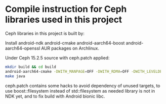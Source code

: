 # Compile instruction for Ceph libraries used in this project

Ceph libraries in this project is built by:

Install android-ndk android-cmake android-aarch64-boost android-aarch64-openssl AUR packages on Archlinux.

Under Ceph 15.2.5 source with ceph.patch applied:

```sh
mkdir build && cd build
android-aarch64-cmake -DWITH_MANPAGE=OFF -DWITH_RDMA=OFF -DWITH_LEVELDB=OFF -DWITH_KVS=OFF -DWITH_FUSE=OFF -DWITH_BLUESTORE=OFF -DWITH_XFS=OFF -DWITH_RBD=OFF -DWITH_OPENLDAP=OFF -DWITH_RADOSGW=OFF -DWITH_LZ4=OFF -DWITH_KRBD=OFF -DWITH_LTTNG=OFF -DWITH_MGR=OFF -DWITH_BABELTRACE=OFF -DWITH_CEPHFS=OFF -DWITH_LIBRADOSSTRIPER=OFF -DWITH_TESTS=OFF -DWITH_REENTRANT_STRSIGNAL=ON -DWITH_SYSTEMD=OFF -DWITH_MGR_DASHBOARD_FRONTEND=OFF -DWITH_RADOSGW_KAFKA_ENDPOINT=OFF -D WITH_RADOSGW_AMQP_ENDPOINT=OFF -DWITH_RADOSGW_BEAST_OPENSSL=OFF -DWITH_RADOSGW_BEAST_FRONTEND=OFF -DDEBUG_GATHER=OFF -DWITH_CEPHFS_JAVA=ON -DOPENSSL_INCLUDE_DIR:FILEPATH=/opt/android-libs/aarch64/include/ -DOPENSSL_CRYPTO_LIBRARY=/opt/android-libs/aarch64/lib/libcrypto.so -DWITH_SYSTEM_BOOST=ON -DBoost_INCLUDE_DIR=/opt/android-libs/aarch64/include/ -DBoost_LIBRARY_DIR=/opt/android-libs/aarch64/lib/ -DWITH_BOOST_CONTEXT=OFF ..
make java
```

ceph.patch contains some hacks to avoid dependency of unused targets, to use boost::filesystem instead of std::filesystem as needed library is not in NDK yet, and to fix build with Android bionic libc.
